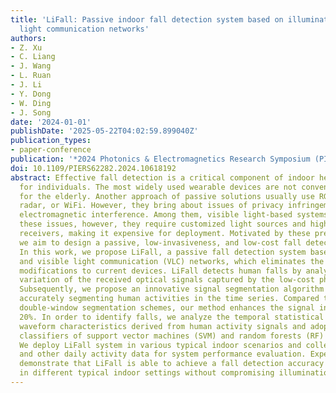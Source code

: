 ```yaml
---
title: 'LiFall: Passive indoor fall detection system based on illumination and visible
  light communication networks'
authors:
- Z. Xu
- C. Liang
- J. Wang
- L. Ruan
- J. Li
- Y. Dong
- W. Ding
- J. Song
date: '2024-01-01'
publishDate: '2025-05-22T04:02:59.899040Z'
publication_types:
- paper-conference
publication: '*2024 Photonics & Electromagnetics Research Symposium (PIERS)*'
doi: 10.1109/PIERS62282.2024.10618192
abstract: Effective fall detection is a critical component of indoor health monitoring
  for individuals. The most widely used wearable devices are not convenient, especially
  for the elderly. Another approach of passive solutions usually use RGB camera, millimeter-wave
  radar, or WiFi. However, they bring about issues of privacy infringement and/or
  electromagnetic interference. Among them, visible light-based systems can avoid
  these issues, however, they require customized light sources and highly sensitive
  receivers, making it expensive for deployment. Motivated by these previous works,
  we aim to design a passive, low-invasiveness, and low-cost fall detection system.
  In this work, we propose LiFall, a passive fall detection system based on illumination
  and visible light communication (VLC) networks, which eliminates the need for hardware
  modifications to current devices. LiFall detects human falls by analyzing the intensity
  variation of the received optical signals captured by the low-cost photodetectors.
  Subsequently, we propose an innovative signal segmentation algorithm tailored for
  accurately segmenting human activities in the time series. Compared to existing
  double-window segmentation schemes, our method enhances the signal integrity by
  20%. In order to identify falls, we analyze the temporal statistical features and
  waveform characteristics derived from human activity signals and adopt the lightweight
  classifiers of support vector machines (SVM) and random forests (RF) for fall detection.
  We deploy LiFall system in various typical indoor scenarios and collect human fall
  and other daily activity data for system performance evaluation. Experimental results
  demonstrate that LiFall is able to achieve a fall detection accuracy exceeding 90%
  in different typical indoor settings without compromising illumination and communication.
---
```

